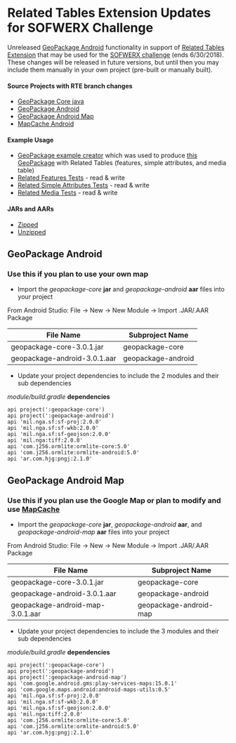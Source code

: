 # Related Tables Extension Updates for SOFWERX Challenge

Unreleased [GeoPackage Android](https://github.com/ngageoint/geopackage-android) functionality in support of [Related Tables Extension](http://www.geopackage.org/18-000.html) that may be used for the [SOFWERX challenge](https://www.teamwerx.org/mobile/) (ends 6/30/2018).  These changes will be released in future versions, but until then you may include them manually in your own project (pre-built or manually built).

#### Source Projects with RTE branch changes
* [GeoPackage Core java](https://github.com/ngageoint/geopackage-core-java/tree/rte)
* [GeoPackage Android](https://github.com/ngageoint/geopackage-android/tree/rte)
* [GeoPackage Android Map](https://github.com/ngageoint/geopackage-android-map/tree/rte)
* [MapCache Android](https://github.com/ngageoint/geopackage-mapcache-android/tree/rte)

#### Example Usage
* [GeoPackage example creator](https://github.com/ngageoint/geopackage-android/blob/rte/geopackage-sdk/src/androidTest/java/mil/nga/geopackage/test/GeoPackageExample.java) which was used to produce [this GeoPackage](https://github.com/ngageoint/GeoPackage/blob/master/docs/examples/android/rte/example.gpkg) with Related Tables (features, simple attributes, and media table)
* [Related Features Tests](https://github.com/ngageoint/geopackage-android/tree/rte/geopackage-sdk/src/androidTest/java/mil/nga/geopackage/test/extension/related) - read & write
* [Related Simple Attributes Tests](https://github.com/ngageoint/geopackage-android/tree/rte/geopackage-sdk/src/androidTest/java/mil/nga/geopackage/test/extension/related/simple) - read & write
* [Related Media Tests](https://github.com/ngageoint/geopackage-android/tree/rte/geopackage-sdk/src/androidTest/java/mil/nga/geopackage/test/extension/related/media) - read & write

#### JARs and AARs

* [Zipped](https://github.com/ngageoint/GeoPackage/blob/master/docs/examples/sofwerx/GeoPackageRTE.zip)
* [Unzipped](https://github.com/ngageoint/GeoPackage/blob/master/docs/examples/sofwerx/GeoPackageRTE/)


## GeoPackage Android

### Use this if you plan to use your own map

* Import the *geopackage-core* **jar** and *geopackage-android* **aar** files into your project

From Android Studio:
File -> New -> New Module -> Import .JAR/.AAR Package

| File Name | Subproject Name |
| --- | --- |
| geopackage-core-3.0.1.jar | geopackage-core |
| geopackage-android-3.0.1.aar | geopackage-android |

* Update your project dependencies to include the 2 modules and their sub dependencies

*module/build.gradle* **dependencies**

```
api project(':geopackage-core')
api project(':geopackage-android')
api 'mil.nga.sf:sf-proj:2.0.0'
api 'mil.nga.sf:sf-wkb:2.0.0'
api 'mil.nga.sf:sf-geojson:2.0.0'
api 'mil.nga:tiff:2.0.0'
api 'com.j256.ormlite:ormlite-core:5.0'
api 'com.j256.ormlite:ormlite-android:5.0'
api 'ar.com.hjg:pngj:2.1.0'
```

## GeoPackage Android Map

### Use this if you plan use the Google Map or plan to modify and use [MapCache](https://github.com/ngageoint/geopackage-mapcache-android)

* Import the *geopackage-core* **jar**, *geopackage-android* **aar**, and *geopackage-android-map* **aar** files into your project

From Android Studio:
File -> New -> New Module -> Import .JAR/.AAR Package

| File Name | Subproject Name |
| --- | --- |
| geopackage-core-3.0.1.jar | geopackage-core |
| geopackage-android-3.0.1.aar | geopackage-android |
| geopackage-android-map-3.0.1.aar | geopackage-android-map |

* Update your project dependencies to include the 3 modules and their sub dependencies

*module/build.gradle* **dependencies**

```
api project(':geopackage-core')
api project(':geopackage-android')
api project(':geopackage-android-map')
api 'com.google.android.gms:play-services-maps:15.0.1'
api 'com.google.maps.android:android-maps-utils:0.5'
api 'mil.nga.sf:sf-proj:2.0.0'
api 'mil.nga.sf:sf-wkb:2.0.0'
api 'mil.nga.sf:sf-geojson:2.0.0'
api 'mil.nga:tiff:2.0.0'
api 'com.j256.ormlite:ormlite-core:5.0'
api 'com.j256.ormlite:ormlite-android:5.0'
api 'ar.com.hjg:pngj:2.1.0'
```
